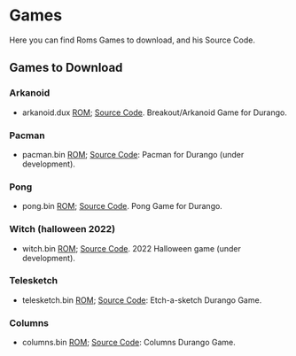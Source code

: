 # Games

Here you can find Roms Games to download, and his Source Code.

## Games to Download

### Arkanoid

* arkanoid.dux [ROM](../assets/bin/arkanoid.dux); [Source Code](https://github.com/durangoretro/arkanoid). Breakout/Arkanoid Game for Durango.

### Pacman

* pacman.bin [ROM](../assets/bin/pacman.bin); [Source Code](): Pacman for Durango (under development).

### Pong

* pong.bin [ROM](../assets/bin/pong.bin); [Source Code](https://github.com/durangoretro/durango_demos/blob/main/pong.s). Pong Game for Durango.

### Witch (halloween 2022)
* witch.bin [ROM](../assets/bin/witch.bin); [Source Code](https://github.com/durangoretro/witch). 2022 Halloween game (under development).

### Telesketch

* telesketch.bin [ROM](../assets/bin/telesketch.bin); [Source Code](https://github.com/durangoretro/telesketch): Etch-a-sketch  Durango Game.

### Columns

* columns.bin [ROM](../assets/bin/columns.dux); [Source Code](): Columns Durango Game.
